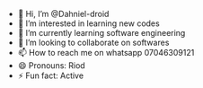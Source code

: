 - 👋 Hi, I’m @Dahniel-droid
- 👀 I’m interested in learning new codes
- 🌱 I’m currently learning software engineering 
- 💞️ I’m looking to collaborate on softwares 
- 📫 How to reach me on whatsapp 07046309121
- 😄 Pronouns: Riod
- ⚡ Fun fact: Active 

<!---
Dahniel-droid/Dahniel-droid is a ✨ special ✨ repository because its `README.md` (this file) appears on your GitHub profile.
You can click the Preview link to take a look at your changes.
--->
